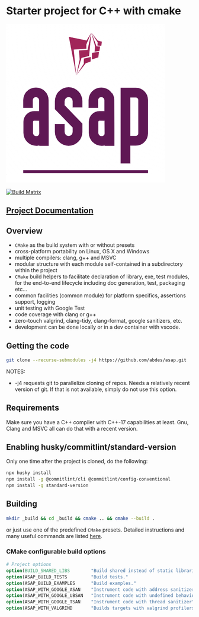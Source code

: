 # Starter project for C++ with cmake

![Start Now!!](doc/_static/logo.png "ASAP Logo")

[![Build Matrix](https://github.com/abdes/asap/actions/workflows/cmake-build.yml/badge.svg?branch=develop)](https://github.com/abdes/asap/actions/workflows/cmake-build.yml)

## [Project Documentation](https://abdes.github.io/asap/asap_master/html/)

## Overview

- `CMake` as the build system with or without presets
- cross-platform portability on Linux, OS X and Windows
- multiple compilers: clang, g++ and MSVC
- modular structure with each module self-contained in a subdirectory within the project
- `CMake` build helpers to facilitate declaration of library, exe, test modules, for the
  end-to-end lifecycle including doc generation, test, packaging etc...
- common facilities (common module) for platform specifics, assertions support, logging
- unit testing with Google Test
- code coverage with clang or g++
- zero-touch valgrind, clang-tidy, clang-format, google sanitizers, etc.
- development can be done locally or in a dev container with vscode.

## Getting the code

```bash
git clone --recurse-submodules -j4 https://github.com/abdes/asap.git
```

NOTES:

- -j4 requests git to parallelize cloning of repos. Needs a relatively recent version of git. If
  that is not available, simply do not use this option.

## Requirements

Make sure you have a C++ compiler with C++-17 capabilities at least. Gnu, Clang and MSVC all can do
that with a recent version.

## Enabling husky/commitlint/standard-version

Only one time after the project is cloned, do the following:

```bash
npx husky install
npm install -g @commitlint/cli @commitlint/config-conventional
npm install -g standard-version
```

## Building

```bash
mkdir _build && cd _build && cmake .. && cmake --build .
```

or just use one of the predefined `CMake` presets. Detailed instructions and
many useful commands are listed
[here](https://abdes.github.io/asap/asap_master/html/getting-started/useful-commands.html).

### CMake configurable build options

```cmake
# Project options
option(BUILD_SHARED_LIBS        "Build shared instead of static libraries."              ON)
option(ASAP_BUILD_TESTS         "Build tests."                                           OFF)
option(ASAP_BUILD_EXAMPLES      "Build examples."                                        OFF)
option(ASAP_WITH_GOOGLE_ASAN    "Instrument code with address sanitizer"                 OFF)
option(ASAP_WITH_GOOGLE_UBSAN   "Instrument code with undefined behavior sanitizer"      OFF)
option(ASAP_WITH_GOOGLE_TSAN    "Instrument code with thread sanitizer"                  OFF)
option(ASAP_WITH_VALGRIND       "Builds targets with valgrind profilers added"           OFF)
```
